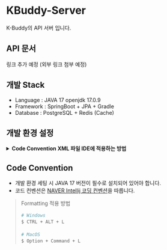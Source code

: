 # KBuddy-Server

K-Buddy의 API 서버 입니다.

## API 문서
링크 추가 예정 (외부 링크 첨부 예정)

## 개발 Stack
- Language : JAVA 17 openjdk 17.0.9
- Framework : SpringBoot + JPA + Gradle
- Database : PostgreSQL + Redis (Cache)

## 개발 환경 설정

<details>
<summary><b>Code Convention XML 파일 IDE에 적용하는 방법</b></summary>
<div markdown="1">

![setting_1.png](.github%2Fsetting_1.png)

`Settings -> Editor -> Code Style -> Java` 를 선택합니다.

![setting_2.png](.github%2Fsetting_2.png)

탭 상단의 설정 버튼을 누르고 `Import Scheme -> IntelliJ IDEA code style XML` 을 선택한 후

![setting_3.png](.github%2Fsetting_3.png)

K-Buddy_Backend 프로젝트의 `rule-config` 폴더에 있는 `naver-intellij-formatter.xml` 파일을 선택합니다.


![setting_4.png](.github%2Fsetting_4.png)

XML 파일을 IDE가 성공적으로 읽었다면 위와 같은 알림이 나타나며, Apply 버튼을 눌러 설정을 적용합니다.

</div>
</details>

## Code Convention
- 개발 환경 세팅 시 JAVA 17 버전이 필수로 설치되어 있어야 합니다.
- 코드 컨벤션은 [NAVER Intellij 코딩 컨벤션](https://github.com/naver/hackday-conventions-java/blob/master/rule-config/naver-intellij-formatter.xml)을 따릅니다.
> Formatting 적용 방법
> ```bash
> # Windows
> $ CTRL + ALT + L
> 
> # MacOS
> $ Option + Command + L
> ```

